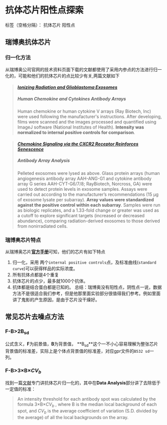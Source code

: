 # 抗体芯片阳性点探索

标签（空格分隔）： 抗体芯片 阳性点

## 瑞博奥抗体芯片
### 归一化方法
从瑞博奥公司官网的技术资料页面下载的文献都使用了采用内参点的方法进行归一化的，可能和他们的抗体芯片的点比较少有关,两篇文献如下
> #### [*Ionizing Radiation and Glioblastoma Exosomes*](http://www.sciencedirect.com/science/article/pii/S1936523313800034)
> ##### Human Chemokine and Cytokines Antibody Arrays
> Human chemokine or human cytokine V arrays (Ray Biotech, Inc) were used following the manufacturer's instructions. After developing, films were scanned and the images processed and quantified using ImageJ software (National Institutes of Health). **Intensity was normalized to internal positive controls for comparison**.

> #### [*Chemokine Signaling via the CXCR2 Receptor Reinforces Senescence*](http://www.sciencedirect.com/science/article/pii/S0092867408006193)
> ##### Antibody Array Analysis
> Pelleted exosomes were lysed as above. Glass protein arrays (human angiogenesis antibody array AAH-ANG-G1 and cytokine antibody array G series AAH-CYT-G6/7/8; RayBiotech, Norcross, GA) were used to detect protein levels in exosome samples. Assays were carried out according to the manufacturer’s recommendations (15 μg of exosome lysate per subarray). **Array values were standardized against the positive control within each subarray**. Samples were run as biologic replicates, and a 1.33-fold change or greater was used as a cutoff to explore significant targets (increased or decreased abundance), comparing radiation-derived exosomes to those derived from nonirradiated cells.

### 瑞博奥芯片特点
从瑞博奥芯片[**官方手册**](https://www.raybiotech.com/files/manual/Antibody-Array/QAH-CAA-X00.pdf)可知，他们的芯片有如下特点
1. 归一化，采用 两个`internal positive controls`点，及标准曲线(`standard curve`)可以获得样品的实际浓度。
2. 所有抗体点都是4个重复
3. 抗体芯片的点少，最多就1000个抗体。
4. 抗体都是结合蛋白都是已知的。
总结：瑞博奥没有阳性点，阴性点一说，数据方法不是很适合我们参考，但是他那里面实验部分很值得我们参考。例如里面讲了鬼影的产生原因，是由于芯片没干燥好。

## 常见芯片去噪点方法
### F-B>2B<sub>sd</sub>
公式含义，**F**为前景值，**B**为背景值， **B<sub>sd</sub>**这个一不小心容易理解为整张芯片背景值的标准差，实际上是个体点背景值的标准差，对应gpr文件的`B532 sd`一列。

### F-B>3×B×<em>CV<sub>b</sub></em>
找到一篇[文献](http://www.mcponline.org/content/4/6/773.short)专门讲抗体芯片归一化的，其中在**Data Analysis**部分讲了去除低于一定值的标准：
> An intensity threshold for each antibody spot was calculated by the formula 3×B×<em>CV<sub>b</sub></em> , where B is the median local background of each spot, and <em>CV<sub>b</sub></em> is the average coefficient of variation (S.D. divided by the average) of all the local backgrounds on the array. 




